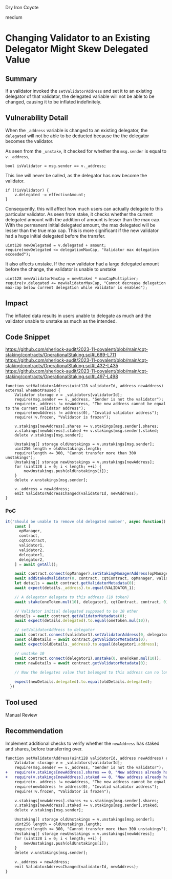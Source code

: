 Dry Iron Coyote

medium

# Changing Validator to an Existing Delegator Might Skew Delegated Value

## Summary

If a validator invoked the `setValidatorAddress` and set it to an existing delegator of that validator, the delegated variable will not be able to be changed, causing it to be inflated indefinitely.
## Vulnerability Detail

When the `_address` variable is changed to an existing delegator, the `delegated` will not be able to be deducted because the the delegator becomes the validator. 

As seen from the `_unstake`, it checked for whether the `msg.sender` is equal to `v._address`,

```solidity
bool isValidator = msg.sender == v._address;
```

This line will never be called, as the delegator has now become the validator.

```solidity
if (!isValidator) {
	v.delegated -= effectiveAmount;
}
```

Consequently, this will affect how much users can actually delegate to this particular validator. As seen from stake, it checks whether the current delegated amount with the addition of amount is lesser than the max cap. With the permanent initial delegated amount, the max delegated will be lesser than the true max cap. This is more significant if the new validator had a huge initial delegated before the transfer.

```solidity
uint128 newDelegated = v.delegated + amount;
require(newDelegated <= delegationMaxCap, "Validator max delegation exceeded");
```

It also affects unstake. If the new validator had a large delegated amount before the change, the validator is unable to unstake 

```solidity
uint128 newValidatorMaxCap = newStaked * maxCapMultiplier;
require(v.delegated <= newValidatorMaxCap, "Cannot decrease delegation max-cap below current delegation while validator is enabled");
```

## Impact

The inflated data results in users unable to delegate as much and the validator unable to unstake as much as the intended.

## Code Snippet

https://github.com/sherlock-audit/2023-11-covalent/blob/main/cqt-staking/contracts/OperationalStaking.sol#L689-L711
https://github.com/sherlock-audit/2023-11-covalent/blob/main/cqt-staking/contracts/OperationalStaking.sol#L432-L435
https://github.com/sherlock-audit/2023-11-covalent/blob/main/cqt-staking/contracts/OperationalStaking.sol#L497-L498

```solidity
function setValidatorAddress(uint128 validatorId, address newAddress) external whenNotPaused {
	Validator storage v = _validators[validatorId];
	require(msg.sender == v._address, "Sender is not the validator");
	require(v._address != newAddress, "The new address cannot be equal to the current validator address");
	require(newAddress != address(0), "Invalid validator address");
	require(!v.frozen, "Validator is frozen");

	v.stakings[newAddress].shares += v.stakings[msg.sender].shares;
	v.stakings[newAddress].staked += v.stakings[msg.sender].staked;
	delete v.stakings[msg.sender];

	Unstaking[] storage oldUnstakings = v.unstakings[msg.sender];
	uint256 length = oldUnstakings.length;
	require(length <= 300, "Cannot transfer more than 300 unstakings");
	Unstaking[] storage newUnstakings = v.unstakings[newAddress];
	for (uint128 i = 0; i < length; ++i) {
		newUnstakings.push(oldUnstakings[i]);
	}
	delete v.unstakings[msg.sender];

	v._address = newAddress;
	emit ValidatorAddressChanged(validatorId, newAddress);
}
```

### PoC

```javascript
it('Should be unable to remove old delegated number', async function() {
    const [
      opManager,
      contract,
      cqtContract,
      validator1,
      validator2,
      delegator1,
      delegator2,
    ] = await getAll();

    await contract.connect(opManager).setStakingManagerAddress(opManager.address);
    await addStakedValidator(0, contract, cqtContract, opManager, validator1, 10);
    let details = await contract.getValidatorMetadata(0);
    await expect(details._address).to.equal(VALIDATOR_1);

    // A delegator delegate to this address (10 token)
    await stake(oneToken.mul(10), delegator1, cqtContract, contract, 0);

    // Validator initial delegated supposed to be 10 ether
    details = await contract.getValidatorMetadata(0);
    await expect(details.delegated).to.equal(oneToken.mul(10));

    // setValidatorAddress to delegator
    await contract.connect(validator1).setValidatorAddress(0, delegator1.address);
    const oldDetails = await contract.getValidatorMetadata(0);
    await expect(oldDetails._address).to.equal(delegator1.address);

    // unstake 10
    await contract.connect(delegator1).unstake(0, oneToken.mul(10));
    const newDetails = await contract.getValidatorMetadata(0);
    
    // Now the delegates value that belonged to this address can no longer be changed.

    expect(newDetails.delegated).to.equal(oldDetails.delegated);
  })
```
## Tool used

Manual Review

## Recommendation

Implement additional checks to verify whether the `newAddress` has staked and shares, before transferring over.

```diff
function setValidatorAddress(uint128 validatorId, address newAddress) external whenNotPaused {
	Validator storage v = _validators[validatorId];
	require(msg.sender == v._address, "Sender is not the validator");
+	require(v.stakings[newAddress].shares == 0, "New address already has staked shares");
+	require(v.stakings[newAddress].staked == 0, "New address already has staked amount");
	require(v._address != newAddress, "The new address cannot be equal to the current validator address");
	require(newAddress != address(0), "Invalid validator address");
	require(!v.frozen, "Validator is frozen");

	v.stakings[newAddress].shares += v.stakings[msg.sender].shares;
	v.stakings[newAddress].staked += v.stakings[msg.sender].staked;
	delete v.stakings[msg.sender];

	Unstaking[] storage oldUnstakings = v.unstakings[msg.sender];
	uint256 length = oldUnstakings.length;
	require(length <= 300, "Cannot transfer more than 300 unstakings");
	Unstaking[] storage newUnstakings = v.unstakings[newAddress];
	for (uint128 i = 0; i < length; ++i) {
		newUnstakings.push(oldUnstakings[i]);
	}
	delete v.unstakings[msg.sender];

	v._address = newAddress;
	emit ValidatorAddressChanged(validatorId, newAddress);
}
```